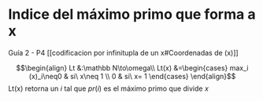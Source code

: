 # Indice del máximo primo que forma a x
Guía 2 - P4
[[codificacion por infinitupla de un x#Coordenadas de (x)]]

$$\begin{align}
Lt &:\mathbb N\to\omega\\
Lt(x) &=\begin{cases}
max_i (x)_i\neq0 & si\ x\neq 1 \\
0 & si\ x= 1 
\end{cases}
\end{align}$$
Lt(x) retorna un $i$ tal que $pr(i)$ es el máximo primo que divide $x$